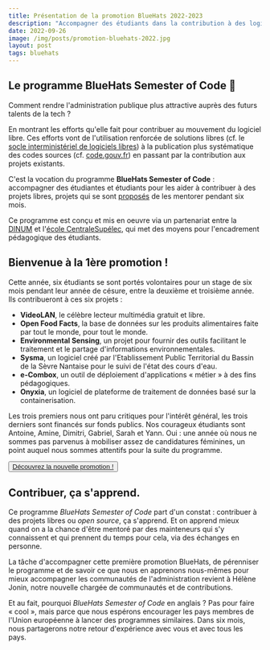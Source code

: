 ```yaml
---
title: Présentation de la promotion BlueHats 2022-2023
description: "Accompagner des étudiants dans la contribution à des logiciels libres"
date: 2022-09-26
image: /img/posts/promotion-bluehats-2022.jpg
layout: post
tags: bluehats
---
```


## Le programme BlueHats Semester of Code 🧢

Comment rendre l'administration publique plus attractive auprès des futurs talents de la tech ?

En montrant les efforts qu'elle fait pour contribuer au mouvement du logiciel libre.  Ces efforts vont de l'utilisation renforcée de solutions libres (cf. le [socle interministériel de logiciels libres](https://sill.etalab.gouv.fr/)) à la publication plus systématique des codes sources (cf. [code.gouv.fr](https://code.gouv.fr/)) en passant par la contribution aux projets existants.

C'est la vocation du programme **BlueHats Semester of Code** : accompagner des étudiantes et étudiants pour les aider à contribuer à des projets libres, projets qui se sont [proposés](https://communs.numerique.gouv.fr/bluehats/bsoc-contributions-2022/) de les mentorer pendant six mois.

Ce programme est conçu et mis en oeuvre via un partenariat entre la [DINUM](https://www.numerique.gouv.fr) et l'[école CentraleSupélec](https://www.centralesupelec.fr/), qui met des moyens pour l'encadrement pédagogique des étudiants.

## Bienvenue à la 1ère promotion !

Cette année, six étudiants se sont portés volontaires pour un stage de six mois pendant leur année de césure, entre la deuxième et troisième année.  Ils contribueront à ces six projets :

- **VideoLAN**, le célèbre lecteur multimédia gratuit et libre.
- **Open Food Facts**, la base de données sur les produits alimentaires faite par tout le monde, pour tout le monde.
- **Environmental Sensing**, un projet pour fournir des outils facilitant le traitement et le partage d'informations environnementales.
- **Sysma**, un logiciel créé par l'Etablissement Public Territorial du Bassin de la Sèvre Nantaise pour le suivi de l'état des cours d'eau.
- **e-Combox**, un outil de déploiement d'applications « métier » à des fins pédagogiques.
- **Onyxia**, un logiciel de plateforme de traitement de données basé sur la containerisation.

Les trois premiers nous ont paru critiques pour l'intérêt général, les trois derniers sont financés sur fonds publics.  Nos courageux étudiants sont Antoine, Amine, Dimitri, Gabriel, Sarah et Yann.  Oui : une année où nous ne sommes pas parvenus à mobiliser assez de candidatures féminines, un point auquel nous sommes attentifs pour la suite du programme.

<button class="fr-btn fr-btn--secondary">
  <a href="/bluehats/bsoc-promotion-2022/">Découvrez la nouvelle promotion !</a>
</button>

## Contribuer, ça s'apprend.

Ce programme *BlueHats Semester of Code* part d'un constat : contribuer à des projets libres ou *open source*, ça s'apprend.  Et on apprend mieux quand on a la chance d'être mentoré par des mainteneurs qui s'y connaissent et qui prennent du temps pour cela, via des échanges en personne.

La tâche d'accompagner cette première promotion BlueHats, de pérenniser le programme et de savoir ce que nous en apprenons nous-mêmes pour mieux accompagner les communautés de l'administration revient à Hélène Jonin, notre nouvelle chargée de communautés et de contributions.

Et au fait, pourquoi *BlueHats Semester of Code* en anglais ?  Pas pour faire « cool », mais parce que nous espérons encourager les pays membres de l'Union européenne à lancer des programmes similaires.  Dans six mois, nous partagerons notre retour d'expérience avec vous et avec tous les pays.
